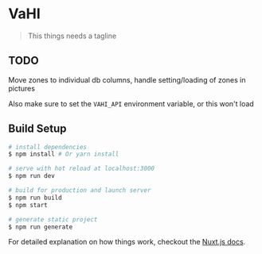 # VaHI

> This things needs a tagline


## TODO

Move zones to individual db columns, handle setting/loading of zones in pictures

Also make sure to set the `VAHI_API` environment variable, or this won't load


## Build Setup

``` bash
# install dependencies
$ npm install # Or yarn install

# serve with hot reload at localhost:3000
$ npm run dev

# build for production and launch server
$ npm run build
$ npm start

# generate static project
$ npm run generate
```

For detailed explanation on how things work, checkout the [Nuxt.js docs](https://github.com/nuxt/nuxt.js).
